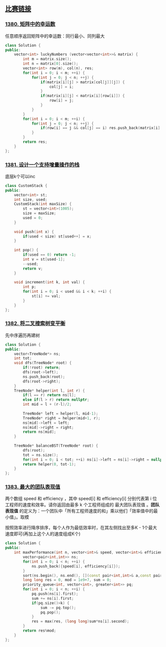 ## [比赛链接](https://leetcode.cn/contest/weekly-contest-180/)


### [1380. 矩阵中的幸运数](https://leetcode.cn/problems/lucky-numbers-in-a-matrix/)

任意顺序返回矩阵中的幸运数：同行最小、同列最大

```c++
class Solution {
public:
    vector<int> luckyNumbers (vector<vector<int>>& matrix) {
        int m = matrix.size();
        int n = matrix[0].size();
        vector<int> row(m), col(n), res;
        for(int i = 0; i < m; ++i) {
            for(int j = 0; j < n; ++j) {
                if(matrix[i][j] > matrix[col[j]][j]) {
                    col[j] = i;
                }
                if(matrix[i][j] < matrix[i][row[i]]) {
                    row[i] = j;
                }
            }
        }
        for(int i = 0; i < m; ++i) {
            for(int j = 0; j < n; ++j) {
                if(row[i] == j && col[j] == i) res.push_back(matrix[i][j]);
            }
        }
        return res;
    }
};
```


### [1381. 设计一个支持增量操作的栈](https://leetcode.cn/problems/design-a-stack-with-increment-operation/)

底层k个可以inc

```c++
class CustomStack {
public:
    vector<int> st;
    int size, used;
    CustomStack(int maxSize) {
        st = vector<int>(1005);
        size = maxSize;
        used = 0;
    }
    
    void push(int x) {
        if(used < size) st[used++] = x;
    }
    
    int pop() {
        if(used == 0) return -1;
        int v = st[used-1];
        --used;
        return v;
    }
    
    void increment(int k, int val) {
        int p;
        for(int i = 0; i < used && i < k; ++i) {
            st[i] += val;
        }
    }
};
```

### [1382. 将二叉搜索树变平衡](https://leetcode.cn/problems/balance-a-binary-search-tree/)

先中序遍历再建树

```c++
class Solution {
public:
    vector<TreeNode*> ns;
    int tot;
    void dfs(TreeNode* root) {
        if(!root) return;
        dfs(root->left);
        ns.push_back(root);
        dfs(root->right);
    }
    TreeNode* helper(int l, int r) {
        if(l == r) return ns[l];
        else if(l > r) return nullptr;
        int mid = l + (r-l)/2;
        
        TreeNode* left = helper(l, mid-1);
        TreeNode* right = helper(mid+1, r);
        ns[mid]->left = left;
        ns[mid]->right = right;
        return ns[mid];
    }
    
    TreeNode* balanceBST(TreeNode* root) {
        dfs(root);
        tot = ns.size();
        for(int i = 0; i < tot; ++i) ns[i]->left = ns[i]->right = nullptr;
        return helper(0, tot-1);
    }
};
```

### [1383. 最大的团队表现值](https://leetcode.cn/problems/maximum-performance-of-a-team/)

两个数组 speed 和 efficiency ，其中 speed[i] 和 efficiency[i] 分别代表第 i 位工程师的速度和效率。请你返回由最多 k 个工程师组成的 最大团队表现值 。**团队表现值** 的定义为：一个团队中「所有工程师速度的和」乘以他们「效率值中的最小值」。取模

按照效率进行降序排序，每个人作为最低效率时，在其左侧找出至多K - 1个最大速度即可(再加上这个人的速度组成K个)

```c++
class Solution {
public:
    int maxPerformance(int n, vector<int>& speed, vector<int>& efficiency, int k) {
        vector<pair<int,int>> ns;
        for(int i = 0; i < n; ++i) {
            ns.push_back({speed[i], efficiency[i]});
        }
        sort(ns.begin(), ns.end(), [](const pair<int,int>& a,const pair<int,int>& b)->bool{return a.second > b.second;});
        long long res = 0, mod = 1e9+7, sum = 0;
        priority_queue<int, vector<int>, greater<int>> pq;
        for(int i = 0; i < n; ++i) {
            pq.push(ns[i].first);
            sum += ns[i].first;
            if(pq.size()>k) {
                sum -= pq.top();
                pq.pop();
            }
            res = max(res, (long long)sum*ns[i].second);
        }
        return res%mod;
    }
};
```
